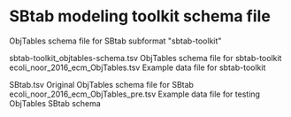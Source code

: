 SBtab modeling toolkit schema file
==========================================

ObjTables schema file for SBtab subformat "sbtab-toolkit"

sbtab-toolkit_objtables-schema.tsv    ObjTables schema file for sbtab-toolkit
ecoli_noor_2016_ecm_ObjTables.tsv     Example data file for sbtab-toolkit

SBtab.tsv                             Original ObjTables schema file for SBtab
ecoli_noor_2016_ecm_ObjTables_pre.tsv Example data file for testing ObjTables SBtab schema
